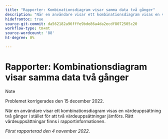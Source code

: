 ```yaml
---
title: "Rapporter: Kombinationsdiagram visar samma data två gånger"
description: "När en användare visar ett kombinationsdiagram visas en värdeuppsättning två gånger i stället för att två värdeuppsättningar jämförs. Rätt värdeuppsättningar finns i rapportinformationen."
hidefromtoc: true
source-git-commit: da562182a96fffe9bde86a4da2ecdf8072505c20
workflow-type: tm+mt
source-wordcount: '88'
ht-degree: 0%

---
```



# Rapporter: Kombinationsdiagram visar samma data två gånger

>[!NOTE]
>
>Problemet korrigerades den 15 december 2022.

När en användare visar ett kombinationsdiagram visas en värdeuppsättning två gånger i stället för att två värdeuppsättningar jämförs. Rätt värdeuppsättningar finns i rapportinformationen.

_Först rapporterad den 4 november 2022._

